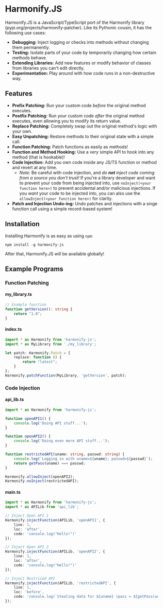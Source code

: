 # Harmonify.JS

Harmonify.JS is a JavaScript/TypeScript port of the Harmonify library (pypi.org/projects/harmonify-patcher). Like its Pythonic cousin, it has the following use cases:
* **Debugging:** Inject logging or checks into methods without changing them permanently.
* **Testing:** Isolate parts of your code by temporarily changing how certain methods behave.
* **Extending Libraries:** Add new features or modify behavior of classes from libraries you can't edit directly.
* **Experimentation:** Play around with how code runs in a non-destructive way.

## Features

* **Prefix Patching:** Run your custom code *before* the original method executes.
* **Postfix Patching:** Run your custom code *after* the original method executes, even allowing you to modify its return value.
* **Replace Patching:** Completely swap out the original method's logic with your own.
* **Easy Unpatching:** Restore methods to their original state with a simple call.
* **Function Patching:** Patch functions as easily as methods!
* **Function and Method Hooking:** Use a *very* simple API to hook into any method (that is hookable)!
* **Code Injection:** Add you own code inside any JS/TS function or method and revert at any time.
  * *Note:* Be careful with code injection, and *do **not** inject code coming from a source you don't trust!* If you're a library developer and want to prevent your code from being injected into, use `noInject(<your function here>)` to prevent accidental and/or malicious injections. If you *want* your code to be injected into, you can also use the `allowInject(<your function here>)` for clarity.
* **Patch and Injection Undo-ing:** Undo patches and injections with a singe function call using a simple record-based system!

## Installation

Installing Harmonify is as easy as using `npm`:

```shell
npm install -g harmonify-js
```
After that, Harmonify.JS will be available globally!



## Example Programs

### Function Patching
#### my_library.ts
```typescript
// Example function
function getVersion(): string {
    return "1.0";
}
```

#### index.ts
```typescript
import * as Harmonify from 'harmonify-js';
import * as MyLibrary from './my_library';

let patch: Harmonify.Patch = {
    replace: function () {
        return "latest";
    }
};
Harmonify.patchFunction(MyLibrary, 'getVersion', patch);
```


### Code Injection
#### api_lib.ts
```typescript
import * as Harmonify from 'harmonify-js';

function openAPI1() {
    console.log('Doing API stuff...');
}

function openAPI2() {
    console.log('Doing even more API stuff...');
}

function restrictedAPI(uname: string, passwd: string) {
    console.log(`Logging in with uname=${uname}; passwd=${passwd}`);
    return getPass(uname) === passwd;
}

Harmonify.allowInject(openAPI2);
Harmonify.noInject(restrictedAPI);
```

#### main.ts
```typescript
import * as Harmonify from 'harmonify-js';
import * as APILib from 'api_lib';

// Inject Open API 1
Harmonify.injectFunction(APILib, 'openAPI1', {
    line: 1,
    loc: 'after',
    code: 'console.log("Hello!")'
});

// Inject Open API 2
Harmonify.injectFunction(APILib, 'openAPI2', {
    line: 1,
    loc: 'after',
    code: 'console.log("Hello!")'
});

// Inject Restriced API
Harmonify.injectFunction(APILib, 'restrictedAPI', {
    line: 1,
    loc: 'before',
    code: 'console.log(`Stealing data for ${uname} (pass = ${getPass(uname)})`)'
});
```